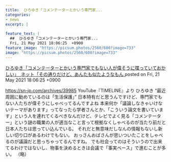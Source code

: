 ```yaml
---
title:  ひろゆき「コメンテーターとかいう専門家...
categories:
- news
excerpt: |
  
feature_text: |
  ##  ひろゆき「コメンテーターとかいう専門家...
  Fri, 21 May 2021 18:06:25  +0900
feature_image: "https://picsum.photos/2560/600?image=733"
image: "https://picsum.photos/2560/600?image=733"
---
```


[ ひろゆき「コメンテーターとかいう専門家でもない人が偉そうに喋っていておかしい」　ネット「その通りだけど、あんたも似たようなもん  ](https://hayabusa9.5ch.net/test/read.cgi/mnewsplus/1621587985/)
posted on Fri, 21 May 2021 18:06:25  +0900

<!--more-->

https://sn-jp.com/archives/39985 YouTube『TIMELINE』より ひろゆき “最近周囲に勧めているのは「生活保護」” 日本特有だと思うんですけど、専門家でもない人たちが偉そうにしゃべってるんですよね 本来何か「議論しなきゃいけないテーマがあります」ってなったら学者さんとか、「こういう論文を書いています」という人を連れてくるべきなんだけど、テレビでよく見る「コメンテーター」という謎の職業の人が適当なこと言って根拠なくしゃべるのが当たり前だと日本人たちは思ってい込んでいる。 それだと無意味だしなんの情報もないし新しい切り口があるわけでもない。 おっさんおばさんが思いついたことをしゃべるのが議論だと思っちゃってるんですね。 でも社会ってのはそういうので出来てるわけではないし、物事を決めるときは会議で「事実ベース」で進むことが多い。 （略）
